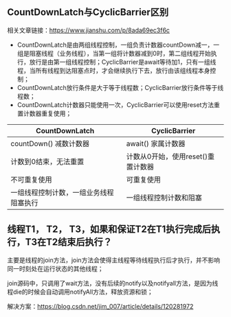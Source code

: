 ## CountDownLatch与CyclicBarrier区别

相关文章链接：https://www.jianshu.com/p/8ada69ec3f6c
- CountDownLatch是由两组线程控制，一组负责计数器countDown减一，一组是阻塞线程（业务线程），当第一组将计数器减到0时，第二组线程开始执行，放行是由第一组线程控制；CyclicBarrier是await等待加1，只有一组线程，当所有线程到达阻塞点时，才会继续执行下去，放行由该组线程本身控制；
- CountDownLatch放行条件是大于等于线程数；CyclicBarrier放行条件等于线程数；
- CountDownLatch计数器只能使用一次，CyclicBarrier可以使用reset方法重置计数器重复使用；

| CountDownLatch | CyclicBarrier |
|-|-|
| countDown() 减数计数器 | await() 家属计数器|
| 计数到0结束，无法重置 | 计数从0开始，使用reset()重置计数器 |
| 不可重复使用 | 可重复使用 |
| 一组线程控制计数，一组业务线程阻塞执行 | 一组线程控制计数和阻塞 |

## 线程T1， T2， T3，如果和保证T2在T1执行完成后执行，T3在T2结束后执行？

主要是线程的join方法，join方法会使得主线程等待线程执行后才执行，并不影响同一时刻处在运行状态的其他线程；

join源码中，只调用了wait方法，没有后续的notify以及notifyall方法，是因为线程die的时候会自动调用notifyAll方法，释放资源和锁；

解决方案：https://blog.csdn.net/jim_007/article/details/120281972
